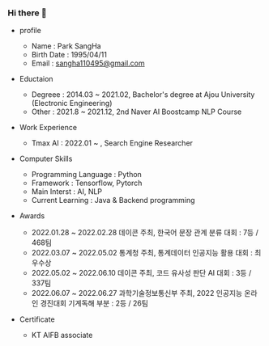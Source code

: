 ### Hi there 👋

- profile
  - Name : Park SangHa
  - Birth Date : 1995/04/11
  - Email : sangha110495@gmail.com
  
- Eductaion
  - Degreee : 2014.03 ~ 2021.02, Bachelor's degree at Ajou University (Electronic Engineering)
  - Other : 2021.8 ~ 2021.12, 2nd Naver AI Boostcamp NLP Course 
  
- Work Experience
  - Tmax AI : 2022.01 ~ , Search Engine Researcher 
  
- Computer Skills 
  - Programming Language : Python
  - Framework : Tensorflow, Pytorch
  - Main Interst : AI, NLP
  - Current Learning : Java & Backend programming
  
- Awards
  - 2022.01.28 ~ 2022.02.28 데이콘 주최, 한국어 문장 관계 분류 대회 : 7등 / 468팀
  - 2022.03.07 ~ 2022.05.02 통계청 주최, 통계데이터 인공지능 활용 대회 : 최우수상
  - 2022.05.02 ~ 2022.06.10 데이콘 주최, 코드 유사성 판단 AI 대회 : 3등 / 337팀
  - 2022.06.07 ~ 2022.06.27 과학기술정보통신부 주최, 2022 인공지능 온라인 경진대회 기계독해 부분 : 2등 / 26팀
  
- Certificate 
  - KT AIFB associate 

<!--
**sangHa0411/sangHa0411** is a ✨ _special_ ✨ repository because its `README.md` (this file) appears on your GitHub profile.

Here are some ideas to get you started:

- 🔭 I’m currently working on ...
- 🌱 I’m currently learning ...
- 👯 I’m looking to collaborate on ...
- 🤔 I’m looking for help with ...
- 💬 Ask me about ...
- 📫 How to reach me: ...
- 😄 Pronouns: ...
- ⚡ Fun fact: ...
-->
